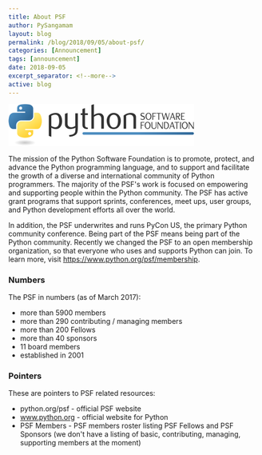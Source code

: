 ```yaml
---
title: About PSF
author: PySangamam
layout: blog
permalink: /blog/2018/09/05/about-psf/
categories: [Announcement]
tags: [announcement]
date: 2018-09-05
excerpt_separator: <!--more-->
active: blog
---
```


![PSF Logo](/img/psf-logo.png)

The mission of the Python Software Foundation is to promote, protect, and
advance the Python programming language, and to support and facilitate the
growth of a diverse and international community of Python programmers. The
majority of the PSF's work is focused on empowering and supporting people
within the Python community. The PSF has active grant programs that support
sprints, conferences, meet ups, user groups, and Python development efforts all
over the world.

<!--more-->

In addition, the PSF underwrites and runs PyCon US, the primary Python
community conference. Being part of the PSF means being part of the Python
community. Recently we changed the PSF to an open membership organization, so
that everyone who uses and supports Python can join. To learn more, visit
https://www.python.org/psf/membership.

### Numbers

The PSF in numbers (as of March 2017):

- more than 5900 members
- more than 290 contributing / managing members
- more than 200 Fellows
- more than 40 sponsors
- 11 board members
- established in 2001

### Pointers

These are pointers to PSF related resources:

- python.org/psf - official PSF website
- www.python.org - official website for Python
- PSF Members - PSF members roster listing PSF Fellows and PSF Sponsors (we don't
have a listing of basic, contributing, managing, supporting members at the
moment)
